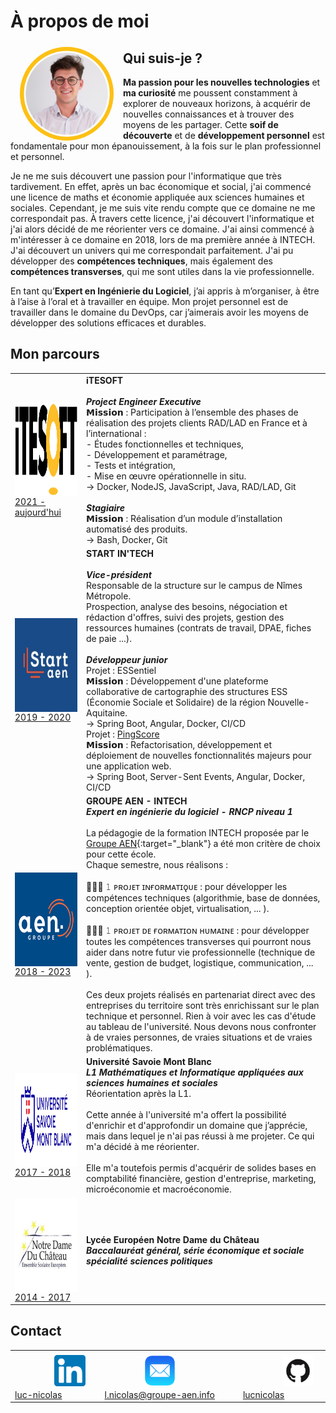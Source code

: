 # À propos de moi

<img src="./img/luc-nicolas.png" alt="luc-nicolas.png" width="150" height="150" align="left" style="border-radius: 50%; margin: 5px 15px 0" />

## Qui suis-je ?

**Ma passion pour les nouvelles technologies** et **ma curiosité** me poussent constamment à explorer de nouveaux 
horizons, à acquérir de nouvelles connaissances et à trouver des moyens de les partager. Cette **soif de découverte**
et de **développement personnel** est fondamentale pour mon épanouissement, à la fois sur le plan professionnel et 
personnel.

Je ne me suis découvert une passion pour l'informatique que très tardivement. En effet, après un bac économique et 
social, j'ai commencé une licence de maths et économie appliquée aux sciences humaines et sociales. Cependant, je me 
suis vite rendu compte que ce domaine ne me correspondait pas. À travers cette licence, j'ai découvert l'informatique 
et j'ai alors décidé de me réorienter vers ce domaine. J'ai ainsi commencé à m'intéresser à ce domaine en 2018, lors de
ma première année à INTECH. J'ai découvert un univers qui me correspondait parfaitement. J'ai pu développer 
des **compétences techniques**, mais également des **compétences transverses**, qui me sont utiles dans la vie 
professionnelle.

En tant qu’**Expert en Ingénierie du Logiciel**, j’ai appris à m’organiser, à être à l’aise à l’oral et à 
travailler en équipe. Mon projet personnel est de travailler dans le domaine du DevOps, car j’aimerais avoir les 
moyens de développer des solutions efficaces et durables.

## Mon parcours
|                                                                                                                                                                               |                                                                                                                                                                                                                                                                                                                                                                                                                                                                                                                                                                                                                                                                                                                                                                                                                                                                                                                                                                                                                                                          |
|-------------------------------------------------------------------------------------------------------------------------------------------------------------------------------|----------------------------------------------------------------------------------------------------------------------------------------------------------------------------------------------------------------------------------------------------------------------------------------------------------------------------------------------------------------------------------------------------------------------------------------------------------------------------------------------------------------------------------------------------------------------------------------------------------------------------------------------------------------------------------------------------------------------------------------------------------------------------------------------------------------------------------------------------------------------------------------------------------------------------------------------------------------------------------------------------------------------------------------------------------|
| <a href="https://itesoft.com/" target="_blank"><img src="./img/itesoft.png" alt="itesoft.png" width="150" height="150" align="center" /> 2021 - aujourd'hui</a>               | **iTESOFT** <br/><br/> ___Project Engineer Executive___ <br/> 𝗠𝗶𝘀𝘀𝗶𝗼𝗻 : Participation à l’ensemble des phases de réalisation des projets clients RAD/LAD en France et à l’international : <br/> - Études fonctionnelles et techniques, <br/> - Développement et paramétrage, <br/> - Tests et intégration, <br/> - Mise en œuvre opérationnelle in situ. <br/> → Docker, NodeJS, JavaScript, Java, RAD/LAD, Git <br/><br/> ___Stagiaire___ <br/> 𝗠𝗶𝘀𝘀𝗶𝗼𝗻 : Réalisation d’un module d’installation automatisé des produits. <br/> → Bash, Docker, Git <br/>                                                                                                                                                                                                                                                                                                                                                                                                                                                                                 |
| <a href="https://www.groupe-aen.info/" target="_blank"><img src="./img/start-aen.png" alt="start-aen.png" width="150" height="150" align="center" /> 2019 - 2020</a>          | **START IN'TECH** <br/><br/> ___Vice-président___ <br/> Responsable de la structure sur le campus de Nîmes Métropole. <br/> Prospection, analyse des besoins, négociation et rédaction d'offres, suivi des projets, gestion des ressources humaines (contrats de travail, DPAE, fiches de paie ...). <br/><br/> ___Développeur junior___ <br/> Projet : ESSentiel <br/> 𝗠𝗶𝘀𝘀𝗶𝗼𝗻 : Développement d'une plateforme collaborative de cartographie des structures ESS (Économie Sociale et Solidaire) de la région Nouvelle-Aquitaine. <br/> → Spring Boot, Angular, Docker, CI/CD <br/> Projet : [PingScore](./mes-réalisations/pingscore) <br/> 𝗠𝗶𝘀𝘀𝗶𝗼𝗻 : Refactorisation, développement et déploiement de nouvelles fonctionnalités majeurs pour une application web. <br/> → Spring Boot, Server-Sent Events, Angular, Docker, CI/CD<br/>                                                                                                                                                                                                  |
| <a href="https://www.groupe-aen.info/" target="_blank"><img src="./img/groupe-aen.png" alt="groupe-aen.png" width="150" height="150" align="center"/> 2018 - 2023</a>         | **GROUPE AEN - INTECH** <br/> ___Expert en ingénierie du logiciel - RNCP niveau 1___ <br/><br/> La pédagogie de la formation INTECH proposée par le [Groupe AEN](https://www.groupe-aen.info/){:target="_blank"} a été mon critère de choix pour cette école. <br/> Chaque semestre, nous réalisons :<br/><br/> 👨🏻‍💻 𝟷 ᴘʀᴏᴊᴇᴛ ɪɴғᴏʀᴍᴀᴛɪǫᴜᴇ : pour développer les compétences techniques (algorithmie, base de données, conception orientée objet, virtualisation, ... ).<br/><br/> 👨🏻‍🎓 𝟷 ᴘʀᴏᴊᴇᴛ ᴅᴇ ғᴏʀᴍᴀᴛɪᴏɴ ʜᴜᴍᴀɪɴᴇ : pour développer toutes les compétences transverses qui pourront nous aider dans notre futur vie professionnelle (technique de vente, gestion de budget, logistique, communication, ... ).<br/><br/> Ces deux projets réalisés en partenariat direct avec des entreprises du territoire sont très enrichissant sur le plan technique et personnel. Rien à voir avec les cas d'étude au tableau de l'université. Nous devons nous confronter à de vraies personnes, de vraies situations et de vraies problématiques.<br/> |
| <a href="https://www.savoie-mont-blanc.com/" target="_blank"><img src="./img/univ-savoie.png" alt="univ-savoie.png" width="150" height="150" align="center"/> 2017 - 2018</a> | **Université Savoie Mont Blanc** <br/> ___L1 Mathématiques et Informatique appliquées aux sciences humaines et sociales___ <br/> Réorientation après la L1.<br/><br/> Cette année à l'université m'a offert la possibilité d'enrichir et d'approfondir un domaine que j’apprécie, mais dans lequel je n'ai pas réussi à me projeter. Ce qui m'a décidé à me réorienter.<br/><br/>Elle m'a toutefois permis d'acquérir de solides bases en comptabilité financière, gestion d'entreprise, marketing, microéconomie et macroéconomie.                                                                                                                                                                                                                                                                                                                                                                                                                                                                                                                      |
| <a href="https://ndchateau.com/" target="_blank"><img src="./img/lycee-ndc.png" alt="lycee-ndc.png" width="150" height="150" align="center"/> 2014 - 2017</a>                 | **Lycée Européen Notre Dame du Château** <br/> ___Baccalauréat général, série économique et sociale spécialité sciences politiques___                                                                                                                                                                                                                                                                                                                                                                                                                                                                                                                                                                                                                                                                                                                                                                                                                                                                                                                    |

## Contact
|                                                                                                                                                                                                                        |                                                                                                                                                                                                                      |                                                                                                                                                                                                         |
|------------------------------------------------------------------------------------------------------------------------------------------------------------------------------------------------------------------------|----------------------------------------------------------------------------------------------------------------------------------------------------------------------------------------------------------------------|---------------------------------------------------------------------------------------------------------------------------------------------------------------------------------------------------------|
| <a style="margin-left:58px" href="https://www.linkedin.com/in/luc-nicolas/" target=”_blank”><img src="./img/linkedin.png" alt="linkedin.png" width="50" height="50" style="margin:5px" align="center"/>luc-nicolas</a> | <a style="margin-left:58px" href="mailto:l.nicolas@groupe-aen.info" target=”_blank”><img src="./img/mail.png" alt="mail.png" width="50" height="50" style="margin:5px" align="center"/>l.nicolas@groupe-aen.info</a> | <a style="margin-left:58px" href="https://github.com/lucnicolas/" target=”_blank”><img src="./img/github.png" alt="github.png" width="50" height="50" style="margin:5px" align="center"/>lucnicolas</a> |                       |


